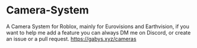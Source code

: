# Camera-System
A Camera System for Roblox, mainly for Eurovisions and Earthvision, if you want to help me add a feature you can always DM me on Discord, or create an issue or a pull request.
https://gabys.xyz/cameras
